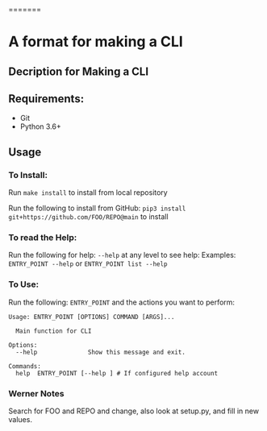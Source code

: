 =======
# A format for making a CLI
Decription for Making a CLI
---


## Requirements:
* Git
* Python 3.6+

## Usage

### To Install:
  Run `make install` to install from local repository

  Run the following to install from GitHub: `pip3 install git+https://github.com/FOO/REPO@main` to install

### To read the Help:
  Run the following for help: `--help` at any level to see help: 
  Examples: `ENTRY_POINT --help` or `ENTRY_POINT list --help`

### To Use:
  Run the following: `ENTRY_POINT` and the actions you want to perform:


```
Usage: ENTRY_POINT [OPTIONS] COMMAND [ARGS]...

  Main function for CLI

Options:
  --help              Show this message and exit.

Commands:
  help  ENTRY_POINT [--help ] # If configured help account
```
### Werner Notes
  Search for FOO and REPO and change, also look at setup.py, and fill in new values.
